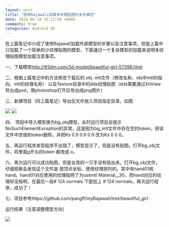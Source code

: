 ```yaml
---
layout: post
title: "使用Rajawali加载多纹理贴图的复杂模型"
date: 2014-06-19 16:13:50 +0800
comments: true
categories: Android 3D
---
```

在上篇笔记中介绍了使用Rajawali加载外部模型的步骤以及注意事项，但是上篇中只加载了一个简单的少纹理贴图的模型，下面通过一个复杂模型的加载来说明多纹理贴图模型加载注意事项。

<!--more-->

一、下载模型<http://tf3dm.com/3d-model/beautiful-girl-57398.html>

二、根据上篇笔记中的方法修改下载后的.obj .mtl文件（修改名称、obj中mtl的指向、mtl的纹理名称） 以及Texture目录中的dds纹理贴图（dds需要通过XnView导出成psd，用photoshop打开后导出成png图片）

三、新建项目（同上篇笔记）导出后文件放入项目指定目录，如图

![](http://www.pffair.com/images/25.png)
![](http://www.pffair.com/images/27.png)

四、 项目中导入模型换为bg_obj模型，此时运行项目会提示 NoSuchElementException的异常，这是因为bg_mtl文件中存在空的token，把该文件中空值的token删除，并把Ks 0.9 0.9 0.9 改为Ks 0 0 0。


五、再运行程序发现程序不出错了，模型显示了，但是没有贴图。打开bg_obj文件，将里面g开头的token 都改成 o。

六、再次运行可以成功贴图，但是女孩的一只手没有贴出来。打开bg_obj文件，仔细观察会发现这个文件是 按顶点坐标、使用纹理排列的。其中有hand01和hand。hand01对应使用的纹理指明了为usemtl Material__30，而hand对应的纹理却没指明，在最后一段# 124 normals 下面加上 # 124 normals。再次运行程序，成功了！

七、项目参考https://github.com/pangff/myRajawali/tree/beautiful_girl 

运行结果（注意调整模型方向）

![](http://www.pffair.com/images/26.png)
